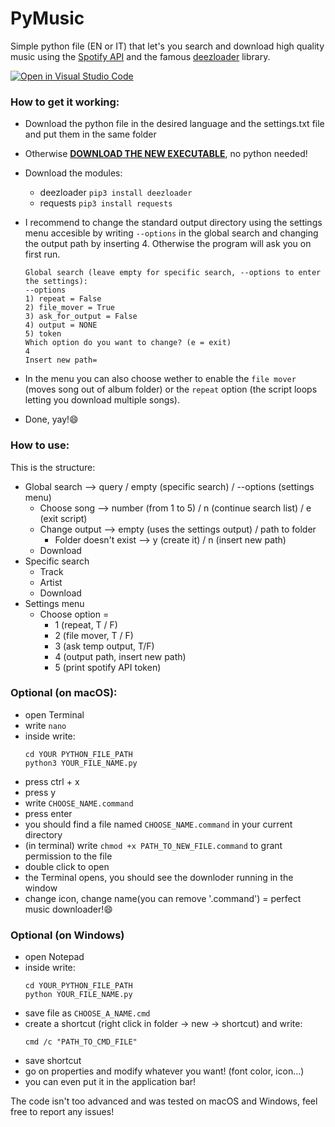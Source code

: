 # PyMusic
Simple python file (EN or IT) that let's you search and download high quality music using the [Spotify API](https://developer.spotify.com/) and the famous [deezloader](https://github.com/An0nimia/deezloader) library.

[![Open in Visual Studio Code](https://open.vscode.dev/badges/open-in-vscode.svg)](https://open.vscode.dev/organization/repository)

### How to get it working:
- Download the python file in the desired language and the settings.txt file and put them in the same folder
- Otherwise [__DOWNLOAD THE NEW EXECUTABLE__](https://github.com/BufuWinner/PythonMusic/releases/tag/%401.0), no python needed!

- Download the modules:
	- deezloader ```pip3 install deezloader```
	- requests ```pip3 install requests```
	

- I recommend to change the standard output directory using the settings menu accesible by writing ```--options``` in the global search and changing the output
  path by inserting 4. Otherwise the program will ask you on first run. 

	```
	Global search (leave empty for specific search, --options to enter the settings):
	--options
	1) repeat = False
	2) file_mover = True
	3) ask_for_output = False
	4) output = NONE
	5) token
	Which option do you want to change? (e = exit)
	4
	Insert new path=
	```
	
- In the menu you can also choose wether to enable the ```file mover``` (moves song out of album folder) or the ```repeat``` option (the script loops letting you download multiple songs).
  
- Done, yay!:smile:

### How to use:
This is the structure:

- Global search --> query / empty (specific search) / --options (settings menu)
	- Choose song --> number (from 1 to 5) / n (continue search list) / e (exit script)
	- Change output --> empty (uses the settings output) / path to folder
		- Folder doesn't exist --> y (create it) / n (insert new path)
	- Download
- Specific search
	- Track
	- Artist
	- Download
- Settings menu
	- Choose option =
	  - 1 (repeat, T / F) 
	  - 2 (file mover, T / F)
	  - 3 (ask temp output, T/F)
	  - 4 (output path, insert new path)
	  - 5 (print spotify API token)
	
 
### Optional (on macOS):
- open Terminal
- write ```nano```
- inside write:
	```
	cd YOUR PYTHON_FILE_PATH
	python3 YOUR_FILE_NAME.py
	```
 - press ctrl + x
 - press y
 - write ```CHOOSE_NAME.command```
 - press enter
 - you should find a file named ```CHOOSE_NAME.command``` in your current directory
 - (in terminal) write ```chmod +x PATH_TO_NEW_FILE.command``` to grant permission to the file
 - double click to open
 - the Terminal opens, you should see the downloder running in the window
 - change icon, change name(you can remove '.command') = perfect music downloader!:smile:

### Optional (on Windows)
- open Notepad
- inside write:
	```
	cd YOUR_PYTHON_FILE_PATH
	python YOUR_FILE_NAME.py
	```
- save file as ```CHOOSE_A_NAME.cmd```
- create a shortcut (right click in folder -> new -> shortcut) and write:
	```
	cmd /c "PATH_TO_CMD_FILE"
	```
- save shortcut
- go on properties and modify whatever you want! (font color, icon...)
- you can even put it in the application bar!
 
The code isn't too advanced and was tested on macOS and Windows, feel free to report any issues!
